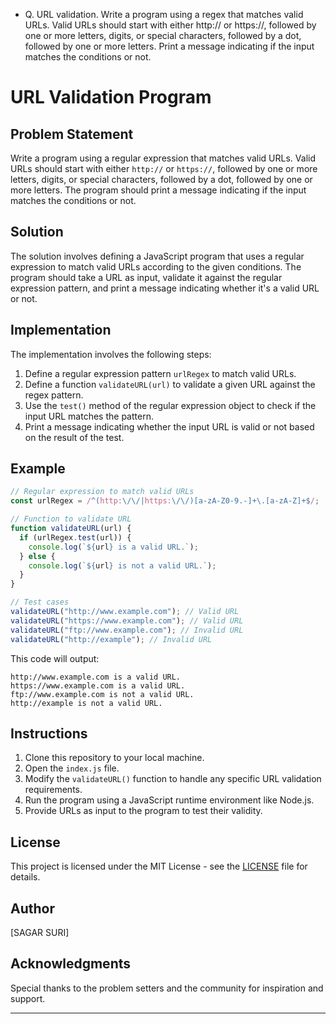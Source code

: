 - Q. URL validation.
Write a program using a regex that matches valid URLs. Valid URLs should start with either http:// or https://,
followed by one or more letters, digits, or special characters, followed by a dot, followed by one or more letters.
Print a message indicating if the input matches the conditions or not.

# URL Validation Program

## Problem Statement

Write a program using a regular expression that matches valid URLs. Valid URLs should start with either `http://` or `https://`, followed by one or more letters, digits, or special characters, followed by a dot, followed by one or more letters. The program should print a message indicating if the input matches the conditions or not.

## Solution

The solution involves defining a JavaScript program that uses a regular expression to match valid URLs according to the given conditions. The program should take a URL as input, validate it against the regular expression pattern, and print a message indicating whether it's a valid URL or not.

## Implementation

The implementation involves the following steps:

1. Define a regular expression pattern `urlRegex` to match valid URLs.
2. Define a function `validateURL(url)` to validate a given URL against the regex pattern.
3. Use the `test()` method of the regular expression object to check if the input URL matches the pattern.
4. Print a message indicating whether the input URL is valid or not based on the result of the test.

## Example

```javascript
// Regular expression to match valid URLs
const urlRegex = /^(http:\/\/|https:\/\/)[a-zA-Z0-9.-]+\.[a-zA-Z]+$/;

// Function to validate URL
function validateURL(url) {
  if (urlRegex.test(url)) {
    console.log(`${url} is a valid URL.`);
  } else {
    console.log(`${url} is not a valid URL.`);
  }
}

// Test cases
validateURL("http://www.example.com"); // Valid URL
validateURL("https://www.example.com"); // Valid URL
validateURL("ftp://www.example.com"); // Invalid URL
validateURL("http://example"); // Invalid URL
```

This code will output:

```
http://www.example.com is a valid URL.
https://www.example.com is a valid URL.
ftp://www.example.com is not a valid URL.
http://example is not a valid URL.
```

## Instructions

1. Clone this repository to your local machine.
2. Open the `index.js` file.
3. Modify the `validateURL()` function to handle any specific URL validation requirements.
4. Run the program using a JavaScript runtime environment like Node.js.
5. Provide URLs as input to the program to test their validity.

## License

This project is licensed under the MIT License - see the [LICENSE](LICENSE) file for details.

## Author

[SAGAR SURI]

## Acknowledgments

Special thanks to the problem setters and the community for inspiration and support.

---
